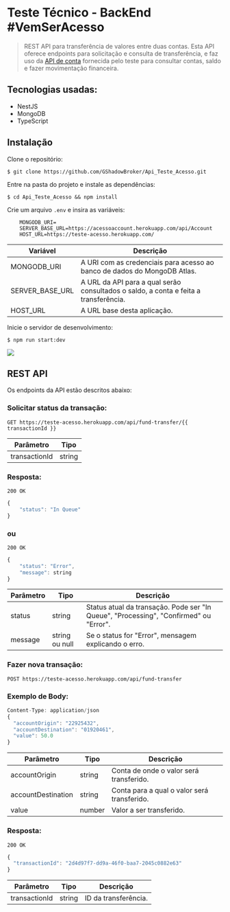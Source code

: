 # Teste Técnico - BackEnd #VemSerAcesso
> REST API para transferência de valores entre duas contas. Esta API oferece endpoints para solicitação e consulta de transferência, e faz uso da [API de conta](https://acessoaccount.herokuapp.com/swagger/index.html) fornecida pelo teste para consultar contas, saldo e fazer movimentação financeira.

## Tecnologias usadas:
- NestJS
- MongoDB
- TypeScript

## Instalação
Clone o repositório:

`$ git clone https://github.com/GShadowBroker/Api_Teste_Acesso.git`

Entre na pasta do projeto e instale as dependências:

`$ cd Api_Teste_Acesso && npm install`

Crie um arquivo `.env` e insira as variáveis:
```
	MONGODB_URI=
    SERVER_BASE_URL=https://acessoaccount.herokuapp.com/api/Account
    HOST_URL=https://teste-acesso.herokuapp.com/
```
| Variável | Descrição                    |
| ------------- | ------------------------------ |
| MONGODB_URI      | A URI com as credenciais para acesso ao banco de dados do MongoDB Atlas.       |
| SERVER_BASE_URL   | A URL da API para a qual serão consultados o saldo, a conta e feita a transferência.     |
| HOST_URL   | A URL base desta aplicação.     |


Inicie o servidor de desenvolvimento:

`$ npm run start:dev`

![](https://i.imgur.com/DZr3LLR.png)

## REST API
Os endpoints da API estão descritos abaixo:

### Solicitar status da transação:

`GET https://teste-acesso.herokuapp.com/api/fund-transfer/{{ transactionId }}`


Parâmetro  | Tipo
------------- | -------------
transactionId  | string

### Resposta:

`200 OK`
```javascript
{
    "status": "In Queue"
}
```

### ou

`200 OK`
```javascript
{
    "status": "Error",
    "message": string
}
```

Parâmetro  | Tipo | Descrição
------------- | ------------- | ---------
status  | string | Status atual da transação. Pode ser "In Queue", "Processing", "Confirmed" ou "Error".
message | string ou null | Se o status for "Error", mensagem explicando o erro.

### Fazer nova transação:

`POST https://teste-acesso.herokuapp.com/api/fund-transfer`

### Exemplo de Body:

```javascript
Content-Type: application/json
{
  "accountOrigin": "22925432",
  "accountDestination": "01920461",
  "value": 50.0
}
```

Parâmetro  | Tipo | Descrição
------------- | ------------- | ---------
accountOrigin  | string | Conta de onde o valor será transferido.
accountDestination  | string | Conta para a qual o valor será transferido.
value  | number | Valor a ser transferido.


### Resposta:

`200 OK`
```javascript
{
  "transactionId": "2d4d97f7-dd9a-46f0-baa7-2045c0882e63"
}
```

Parâmetro  | Tipo | Descrição
------------- | ------------- | ---------
transactionId  | string | ID da transferência.


